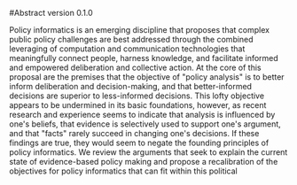 #Abstract
version 0.1.0

Policy informatics is an emerging discipline that proposes that complex public policy challenges are best addressed through the combined leveraging of computation and communication technologies that meaningfully connect people, harness knowledge, and facilitate informed and empowered deliberation and collective action. At the core of this proposal are the premises that the objective of "policy analysis" is to better inform deliberation and decision-making, and that better-informed decisions are superior to less-informed decisions. This lofty objective appears to be undermined in its basic foundations, however, as recent research and experience seems to indicate that analysis is influenced by one's beliefs, that evidence is selectively used to support one's argument, and that "facts" rarely succeed in changing one's decisions. If these findings are true, they would seem to negate the founding principles of policy informatics. We review the arguments that seek to explain the current state of evidence-based policy making and propose a recalibration of the objectives for policy informatics that can fit within this political 
